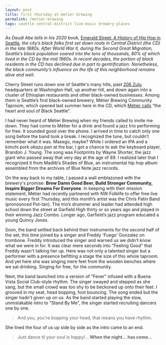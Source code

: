 ```yaml
---
layout: post
title: first thursday at metier brewing
permalink: /metier-brewing
tags: seattle central-district live-music brewery places
---
```


_As Daudi Abe tells in his 2020 book,_ [Emerald Street: A History of Hip Hop in Seattle](https://uwapress.uw.edu/book/9780295747569/emerald-street/)_, the city’s black folks first set down roots in Central District (the CD) in the late 1880s._ <!--more--> _After World War II, during the Second Great Migration, Seattle’s black population soared into the tens of thousands, 80% of which lived in the CD by the mid 1960s. In recent decades, the portion of black residents in the CD has declined due in part to gentrification. Nonetheless, the black community’s influence on the life of this neighborhood remains alive and well._

Cherry Street runs down one of Seattle's many hills, past [206 Zulu](https://www.206zulu.org/) headquarters at Washington Hall, up another hill, and down again into a cluster of Ethiopian restaurants and other black-owned businesses. Among them is Seattle’s first black-owned brewery, Métier Brewing Community Taproom, which opened last summer here in the CD, which [Métier calls](https://metierbrewing.com/locations/cherry-street/) “the heart and soul of Black Seattle”.

I had never heard of Métier Brewing when my friends called to invite me down. They had come to Métier for a drink and found a jazz trio performing for free. It sounded good over the phone. I arrived in time to catch only one song before the band took a break. I recognized the tune, but couldn’t remember what it was. Masego, maybe? While I ordered an IPA and a kimchi pork _okazu pan_ at the bar, I got a chance to ask the keyboard player, Brandon J. Young. The song was Footprints by Wayne Shorter, the jazz giant who passed away that very day at the age of 89. I realized later that I recognized it from Madlib’s Shades of Blue, an instrumental hip hop album assembled from the archives of Blue Note jazz records.

On the way back to my table, I passed a wall emblazoned with the brewery's promise: **Brew Damn Good Beer, Build Stronger Community, Inspire Bigger Dreams For Everyone**. In keeping with their mission statement, Métier had recently partnered with NW Folklife to offer free live music every first Thursday, and this month’s artist was the Chris Patin Band (pronounced Pot-tan). The trio’s drummer and leader had attended high school down the street at Garfield High thirty or so years ago and played in their winning Jazz Combo. Longer ago, Garfield’s jazz program educated a young Quincy Jones.

Soon, the band settled back behind their instruments for the second half of the set, this time joined by a singer and Freddy 'Fuego' Gonzalez on trombone. Freddy introduced the singer and warned us we didn’t know what we were in for. It was clear mere seconds into "Feeling Good" that Freddy wasn't talking her up. Here was not only a talented singer but a performer with a presence befitting a stage the size of this whole taproom. And yet here she was singing mere feet from the wooden benches where we sat drinking. Singing for free, for the community.

Next, the band launched into a version of "Fever" infused with a Buena Vista Social Club-style rhythm. The singer swayed and stepped as she sang, but the small crowd was too shy to be beckoned up onto their feet. I grooved in my seat, head bopping, foot bouncing. The song ended but the singer hadn't given up on us. As the band started playing the slow, unmistakable intro to "Stand By Me", the singer started recruiting dancers one by one.

> And you, you're bopping your head, that means you have rhythm.

She lined the four of us up side by side as the intro came to an end.

> Just dance til your soul is happy!... **When the night... has come...**
